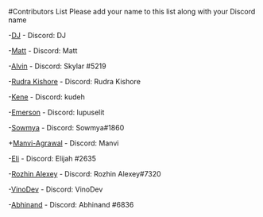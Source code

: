 #Contributors List
Please add your name to this list along with your Discord name

-[DJ](https://github.com/djohal) - Discord: DJ

-[Matt](https://github.com/mattcsmith) - Discord: Matt

-[Alvin](https://github.com/skylar01) - Discord: Skylar #5219

-[Rudra Kishore](https://github.com/ursrudra) - Discord: Rudra Kishore

-[Kene](https://github.com/kudeh) - Discord: kudeh

-[Emerson](https://github.com/lupuselit) - Discord: lupuselit

-[Sowmya](https://github.com/sowmyassrs) - Discord: Sowmya#1860

+[Manvi-Agrawal](https://github.com/Manvi-Agrawal) - Discord: Manvi

-[Eli](https://github.com/elir92) - Discord: Elijah #2635

-[Rozhin Alexey](https://github.com/lexantus) - Discord: Rozhin Alexey#7320

-[VinoDev](https://github.com/VinoDev) - Discord: VinoDev

-[Abhinand](https://github.com/abhinand5) - Discord: Abhinand #6836